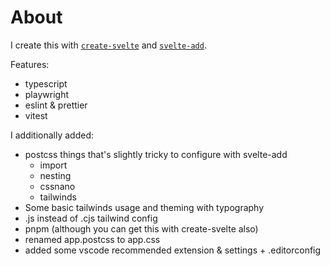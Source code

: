 # About

I create this with [`create-svelte`](https://github.com/sveltejs/kit/tree/master/packages/create-svelte) and [`svelte-add`](https://github.com/svelte-add/svelte-add).

Features:
- typescript
- playwright
- eslint & prettier
- vitest

I additionally added:
- postcss things that's slightly tricky to configure with svelte-add
	- import
	- nesting
	- cssnano
	- tailwinds
- Some basic tailwinds usage and theming with typography
- .js instead of .cjs tailwind config
- pnpm (although you can get this with create-svelte also)
- renamed app.postcss to app.css
- added some vscode recommended extension & settings + .editorconfig
